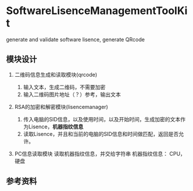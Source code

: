 # SoftwareLisenceManagementToolKit
generate and validate software lisence, generate QRcode

## 模块设计
1. 二维码信息生成和读取模块(qrcode)
   1. 输入文本，生成二维码，不需要加密
   2. 输入二维码图片地址（？）参考，输出文本

2. RSA的加密和解密模块(lisencemanager)
   1. 传入电脑的SID信息，以及使用时间，以及开始时间，生成加密的文本作为Lisence，**机器指纹信息**
   2. 读取Lisence，并且和当前的电脑的SID信息和时间做匹配，返回是否允许。

3. PC信息读取模块
读取机器指纹信息，并交给字符串
机器指纹信息：
CPU，硬盘

## 参考资料

